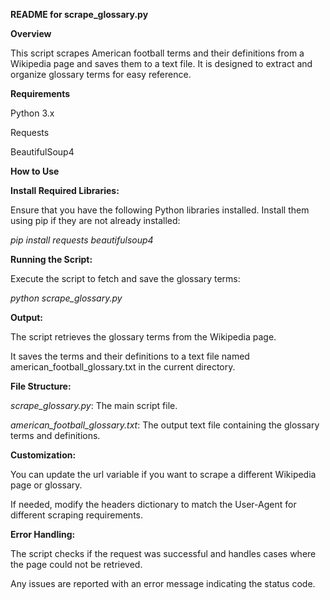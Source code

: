 **README for scrape_glossary.py**

**Overview**

This script scrapes American football terms and their definitions from a Wikipedia page and saves them to a text file. It is designed to extract and organize glossary terms for easy reference.

**Requirements**

Python 3.x

Requests

BeautifulSoup4

**How to Use**

**Install Required Libraries:**

Ensure that you have the following Python libraries installed. Install them using pip if they are not already installed:

*pip install requests beautifulsoup4*

**Running the Script:**

Execute the script to fetch and save the glossary terms:

*python scrape_glossary.py*

**Output:**

The script retrieves the glossary terms from the Wikipedia page.

It saves the terms and their definitions to a text file named american_football_glossary.txt in the current directory.

**File Structure:**

*scrape_glossary.py*: The main script file.

*american_football_glossary.txt*: The output text file containing the glossary terms and definitions.

**Customization:**

You can update the url variable if you want to scrape a different Wikipedia page or glossary.

If needed, modify the headers dictionary to match the User-Agent for different scraping requirements.

**Error Handling:**

The script checks if the request was successful and handles cases where the page could not be retrieved.

Any issues are reported with an error message indicating the status code.

